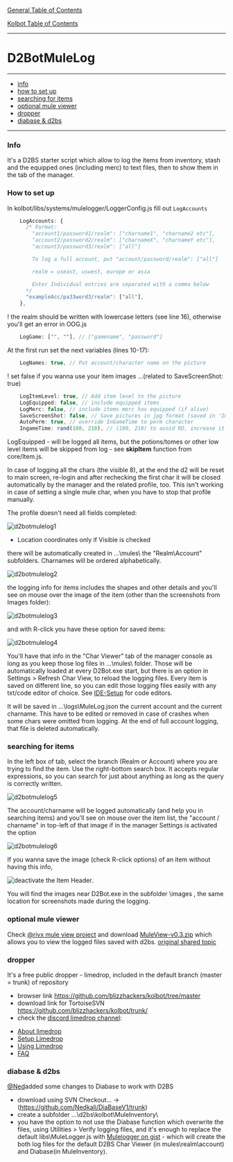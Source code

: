 [General Table of Contents](../README.md#diablo-2-botting-system)

[Kolbot Table of Contents](README.md#kolbot)

---

# D2BotMuleLog

---

* [info](#info)
* [how to set up](#how-to-set-up)
* [searching for items](#searching-for-items)
* [optional mule viewer](#optional-mule-viewer)
* [dropper](#dropper)
* [diabase & d2bs](#diabase--d2bs)

---

### Info
It's a D2BS starter script which allow to log the items from inventory, stash and the equipped ones (including merc) to text files, then to show them in the <Char Viewer> tab of the manager.

### How to set up
In kolbot/libs/systems/mulelogger/LoggerConfig.js fill out `LogAccounts`
```javascript
    LogAccounts: {
      /* Format:
        "account1/password1/realm": ["charname1", "charname2 etc"],
        "account2/password2/realm": ["charnameX", "charnameY etc"],
        "account3/password3/realm": ["all"]

        To log a full account, put "account/password/realm": ["all"]

        realm = useast, uswest, europe or asia

        Enter Individual entries are separated with a comma below
      */
      "exampleAcc/pa33word3/realm": ["all"],
    },
```
! the realm should be written with lowercase letters (see line 16), otherwise you'll get an error in OOG.js
```javascript
	LogGame: ["", ""], // ["gamename", "password"]
```


At the first run set the next variables (lines 10-17):
```javascript
	LogNames: true, // Put account/character name on the picture
```
! set false if you wanna use your item images ...(related to SaveScreenShot: true)
```javascript
	LogItemLevel: true, // Add item level to the picture
	LogEquipped: false, // include equipped items
	LogMerc: false, // include items merc has equipped (if alive)
	SaveScreenShot: false, // Save pictures in jpg format (saved in 'Images' folder)
	AutoPerm: true, // override InGameTime to perm character
	IngameTime: rand(180, 210), // (180, 210) to avoid RD, increase it to (7230, 7290) for mule perming
```

LogEquipped - will be logged all items,  but the potions/tomes or other low level items will be skipped from log - see **skipItem** function from core/Item.js.

In case of logging all the chars (the visible 8), at the end the d2 will be reset to main screen, re-login and after rechecking the first char it will be closed automatically by the manager and the related profile, too. This isn't working in case of setting a single mule char, when you have to stop that profile manually.

The profile doesn't need all fields completed:

![d2botmulelog1](assets/kolbot-d2botmulelog1.png)
* Location coordinates only if Visible is checked

there will be automatically created in ...\mules\ the "Realm\Account\" subfolders. Charnames will be ordered alphabetically.

![d2botmulelog2](assets/kolbot-d2botmulelog2.png)

the logging info for items includes the shapes and other details and you'll see on mouse over the image of the item (other than the screenshots from Images folder):

![d2botmulelog3](assets/kolbot-d2botmulelog3.png)

and with R-click you have these option for saved items:

![d2botmulelog4](assets/kolbot-d2botmulelog4.png)

You'll have that info in the "Char Viewer" tab of the manager console as long as you keep those log files in ...\mules\ folder. Those will be automatically loaded at every D2Bot.exe start, but there is an option in Settings > Refresh Char View, to reload the logging files.
Every item is saved on different line, so you can edit those logging files easily with any txt/code editor of choice. See [IDE-Setup](kolbot/IDES.md/#code-editors-ides) for code editors.

It will be saved in ...\logs\MuleLog.json the current account and the current charname. This have to be edited or removed in case of crashes when some chars were omitted from logging. At the end of full account logging, that file is deleted automatically.

### searching for items
In the left box of <Char Viewer> tab, select the branch (Realm or Account) where you are trying to find the item. Use the right-bottom search box. It accepts regular expressions, so you can search for just about anything as long as the query is correctly written.

![d2botmulelog5](assets/kolbot-d2botmulelog5.png)

The account/charname will be logged automatically (and help you in searching items) and you'll see on mouse over the item list, the "account / charname" in top-left of that image if in the manager Settings is activated the option 

![d2botmulelog6](assets/kolbot-d2botmulelog6.png)

If you wanna save the image (check R-click options) of an item without having this info, 

![deactivate the Item Header](assets/kolbot-d2botmulelog7.png).

You will find the images near D2Bot.exe in the subfolder \images , the same location for screenshots made during the logging.

### optional mule viewer

Check [@rivx mule view project](http://www.rivsoft.net/projects/other/muleview/) and download [MuleView-v0.3.zip](http://www.rivsoft.net/download/other/MuleView-v0.3.zip) which allows you to view the logged files saved with d2bs. 
[original shared topic](https://web.archive.org/web/20150613144010/http://www.blizzhackers.cc:80/viewtopic.php?f=172&t=500047)

### dropper
It's a free public dropper - limedrop, included in the default branch (master = trunk) of repository
- browser link <https://github.com/blizzhackers/kolbot/tree/master>
- download link for TortoiseSVN <https://github.com/blizzhackers/kolbot/trunk/>
- check the [discord limedrop channel](https://discordapp.com/channels/430522386253611018/482930024681439242):

* [About limedrop](https://github.com/blizzhackers/documentation/tree/master/limedrop#about-limedrop)
* [Setup Limedrop](https://github.com/blizzhackers/documentation/tree/master/limedrop#setup-limedrop)
* [Using Limedrop](https://github.com/blizzhackers/documentation/tree/master/limedrop#using-limedrop)
* [FAQ](https://github.com/blizzhackers/documentation/tree/master/limedrop#frequently-asked-questions)


### diabase & d2bs
[@Ned](https://github.com/Nedkali/)added some changes to Diabase to work with D2BS

* download using SVN Checkout... -> (https://github.com/Nedkali/DiaBaseV1/trunk)
* create a subfolder ...\d2bs\kolbot\MuleInventory\
* you have the option to not use the Diabase function which overwrite the files, using Utilities > Verify logging files, and it's enough to replace the default libs\MuleLogger.js with [Mulelogger on gist](https://gist.github.com/mf022/a0ee6d71d071dc45635650cef4bc8afd) - which will create the both log files for the default D2BS Char Viewer (in mules\realm\account) and Diabase(in MuleInventory\).